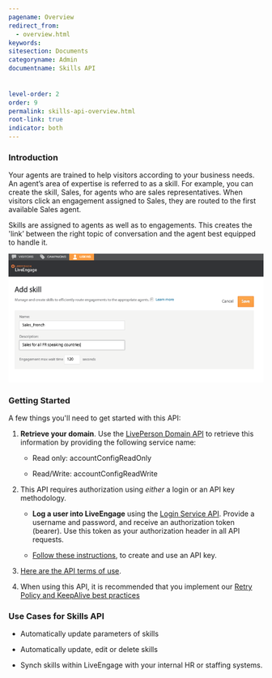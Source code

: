 ```yaml
---
pagename: Overview
redirect_from:
  - overview.html
keywords:
sitesection: Documents
categoryname: Admin
documentname: Skills API


level-order: 2
order: 9
permalink: skills-api-overview.html
root-link: true
indicator: both
---
```

### Introduction

Your agents are trained to help visitors according to your business needs. An agent’s area of expertise is referred to as a skill. For example, you can create the skill, Sales, for agents who are sales representatives. When visitors click an engagement assigned to Sales, they are routed to the first available Sales agent.

Skills are assigned to agents as well as to engagements.  This creates the 'link’ between the right topic of conversation and the agent best equipped to handle it.

![SkillsOverivew](img/skillsoverview.png)


### Getting Started

A few things you'll need to get started with this API:

1. **Retrieve your domain**. Use the [LivePerson Domain API](agent-domain-domain-api.html) to retrieve this information by providing the following service name:

	* Read only: accountConfigReadOnly

	* Read/Write: accountConfigReadWrite

2. This API requires authorization using _either_ a login or an API key methodology.

	* **Log a user into LiveEngage** using the [Login Service API](login-getting-started.html). Provide a username and password, and receive an authorization token (bearer). Use this token as your authorization header in all API requests.

	* [Follow these instructions](guides-gettingstarted.html), to create and use an API key.

3. [Here are the API terms of use](https://www.liveperson.com/policies/apitou).

4. When using this API, it is recommended that you implement our [Retry Policy and KeepAlive best practices](guides-retry-policy.html)



### Use Cases for Skills API

* Automatically update parameters of skills

* Automatically update, edit or delete skills

* Synch skills within LiveEngage with your internal HR or staffing systems.
